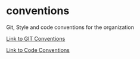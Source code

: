 # conventions
Git, Style and code conventions for the organization

[Link to GIT Conventions](./GIT)

[Link to Code Conventions](./Code)
